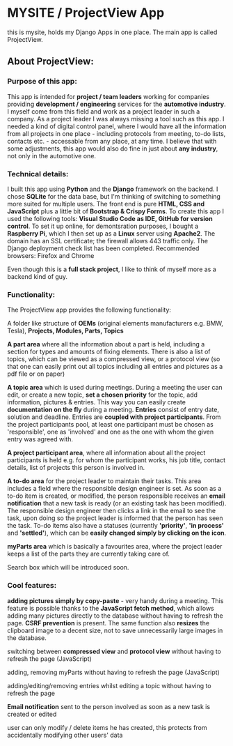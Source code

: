 # MYSITE / ProjectView App

this is mysite, holds my Django Apps in one place. The main app is called ProjectView.

## About ProjectView:

### Purpose of this app:

This app is intended for **project / team leaders** working for companies providing **development / engineering** services for the **automotive industry**. I myself come from this field and work as a project leader in such a company. As a project leader I was always missing a tool such as this app. I needed a kind of digital control panel, where I would have all the information from all projects in one place - including protocols from meeting, to-do lists, contacts etc. - accessable from any place, at any time. I believe that with some adjustments, this app would also do fine in just about **any industry**, not only in the automotive one.

### Technical details:

I built this app using **Python** and the **Django** framework on the backend. I chose **SQLite** for the data base, but I'm thinking of switching to something more suited for multiple users. The front end is pure **HTML, CSS and JavaScript** plus a little bit of **Bootstrap & Crispy Forms**. To create this app I used the following tools: **Visual Studio Code as IDE, GitHub for version control**. To set it up online, for demontsration purposes, I bought a **Raspberry Pi**, which I then set up as a **Linux** server using **Apache2**. The domain has an SSL certificate; the firewall allows 443 traffic only. The Django deployment check list has been completed. Recommended browsers: Firefox and Chrome

Even though this is a **full stack project**, I like to think of myself more as a backend kind of guy.

### Functionality:

The ProjectView app provides the following functionality:

A folder like structure of **OEMs** (original elements manufacturers e.g. BMW, Tesla), **Projects, Modules, Parts, Topics**

**A part area** where all the information about a part is held, including a section for types and amounts of fixing elements. There is also a list of topics, which can be viewed as a compressed view, or a protocol view (so that one can easily print out all topics including all entries and pictures as a pdf file or on paper)

**A topic area** which is used during meetings. During a meeting the user can edit, or create a new topic, **set a chosen priority** for the topic, add information, pictures & entries. This way you can easily create **documentation on the fly** during a meeting. **Entries** consist of entry date, solution and deadline. Entries are **coupled with project participants**. From the project participants pool, at least one participant must be chosen as 'responsible', one as 'involved' and one as the one with whom the given entry was agreed with.

**A project participant area**, where all information about all the project participants is held e.g. for whom the participant works, his job title, contact details, list of projects this person is involved in.

**A to-do area** for the project leader to maintain their tasks. This area includes a field where the responsible design engineer is set. As soon as a to-do item is created, or modified, the person responsible receives an **email notification** that a new task is ready (or an existing task has been modified). The responsible design engineer then clicks a link in the email to see the task, upon doing so the project leader is informed that the person has seen the task. To-do items also have a statuses (currently **'priority'**, **'in process'** and **'settled'**), which can be **easily changed simply by clicking on the icon**.

**myParts area** which is basically a favourites area, where the project leader keeps a list of the parts they are currently taking care of.

Search box which will be introduced soon.

### Cool features:

**adding pictures simply by copy-paste** - very handy during a meeting. This feature is possible thanks to the **JavaScript fetch method**, which allows adding many pictures directly to the database without having to refresh the page. **CSRF prevention** is present. The same function also **resizes** the clipboard image to a decent size, not to save unnecessarily large images in the database.

switching between **compressed view** and **protocol view** without having to refresh the page (JavaScript)

adding, removing myParts without having to refresh the page (JavaScript)

adding/editing/removing entries whilst editing a topic without having to refresh the page

**Email notification** sent to the person involved as soon as a new task is created or edited

user can only modify / delete items he has created, this protects from accidentally modifying other users' data
